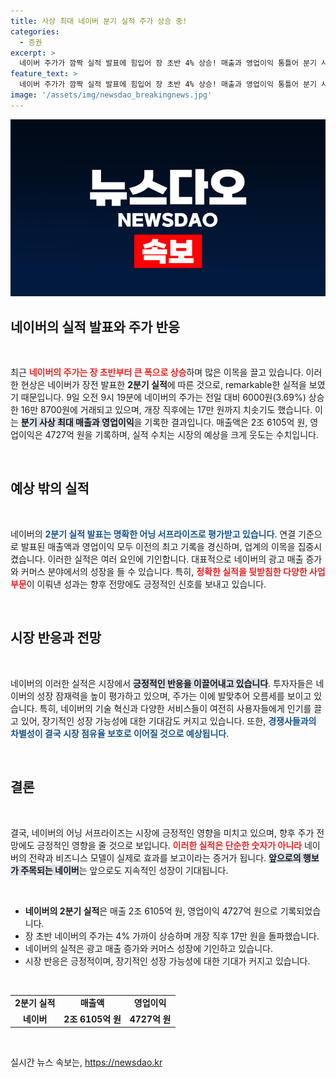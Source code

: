 ```yaml
---
title: 사상 최대 네이버 분기 실적 주가 상승 중!
categories:
  - 증권
excerpt: >
  네이버 주가가 깜짝 실적 발표에 힘입어 장 초반 4% 상승! 매출과 영업이익 통틀어 분기 사상 최대치를 기록하며 투자자들의 이목을 집중시키고 있다. 클릭해 더 자세한 내용을 알아보세요!
feature_text: >
  네이버 주가가 깜짝 실적 발표에 힘입어 장 초반 4% 상승! 매출과 영업이익 통틀어 분기 사상 최대치를 기록하며 투자자들의 이목을 집중시키고 있다. 클릭해 더 자세한 내용을 알아보세요!
image: '/assets/img/newsdao_breakingnews.jpg'
---
```


<p><img src="/assets/img/newsdao_breakingnews.jpg" alt="cryptoinkorea 속보" /></p>

<h2 data-ke-size="size26">네이버의 실적 발표와 주가 반응</h2>

<p data-ke-size="size16">&nbsp;</p>

<p>최근 <b><span style="color: #ee2323;">네이버의 주가는 장 초반부터 큰 폭으로 상승</span></b>하며 많은 이목을 끌고 있습니다. 이러한 현상은 네이버가 장전 발표한 <b>2분기 실적</b>에 따른 것으로, remarkable한 실적을 보였기 때문입니다. 9일 오전 9시 19분에 네이버의 주가는 전일 대비 6000원(3.69%) 상승한 16만 8700원에 거래되고 있으며, 개장 직후에는 17만 원까지 치솟기도 했습니다. 이는 <b><span style="background-color: #21538527;">분기 사상 최대 매출과 영업이익</span></b>을 기록한 결과입니다. 매출액은 2조 6105억 원, 영업이익은 4727억 원을 기록하며, 실적 수치는 시장의 예상을 크게 웃도는 수치입니다.</p>

<p data-ke-size="size16">&nbsp;</p>

<h2>예상 밖의 실적</h2>

<p data-ke-size="size16">&nbsp;</p>

<p>네이버의 <b><span style="color: #1a5490;">2분기 실적 발표는 명확한 어닝 서프라이즈로 평가받고 있습니다</span></b>. 연결 기준으로 발표된 매출액과 영업이익 모두 이전의 최고 기록을 경신하며, 업계의 이목을 집중시켰습니다. 이러한 실적은 여러 요인에 기인합니다. 대표적으로 네이버의 광고 매출 증가와 커머스 분야에서의 성장을 들 수 있습니다. 특히, <b><span style="color: #ee2323;">정확한 실적을 뒷받침한 다양한 사업 부문</span></b>이 이뤄낸 성과는 향후 전망에도 긍정적인 신호를 보내고 있습니다.</p>

<p data-ke-size="size16">&nbsp;</p>

<h2>시장 반응과 전망</h2>

<p data-ke-size="size16">&nbsp;</p>

<p>네이버의 이러한 실적은 시장에서 <b><span style="background-color: #21538527;">긍정적인 반응을 이끌어내고 있습니다</span></b>. 투자자들은 네이버의 성장 잠재력을 높이 평가하고 있으며, 주가는 이에 발맞추어 오름세를 보이고 있습니다. 특히, 네이버의 기술 혁신과 다양한 서비스들이 여전히 사용자들에게 인기를 끌고 있어, 장기적인 성장 가능성에 대한 기대감도 커지고 있습니다. 또한, <b><span style="color: #1a5490;">경쟁사들과의 차별성이 결국 시장 점유율 보호로 이어질 것으로 예상됩니다</span></b>.</p>

<p data-ke-size="size16">&nbsp;</p>

<h2>결론</h2>

<p data-ke-size="size16">&nbsp;</p>

<p>결국, 네이버의 어닝 서프라이즈는 시장에 긍정적인 영향을 미치고 있으며, 향후 주가 전망에도 긍정적인 영향을 줄 것으로 보입니다. <b><span style="color: #ee2323;">이러한 실적은 단순한 숫자가 아니라</span></b> 네이버의 전략과 비즈니스 모델이 실제로 효과를 보고이라는 증거가 됩니다. <b><span style="background-color: #21538527;">앞으로의 행보가 주목되는 네이버</span></b>는 앞으로도 지속적인 성장이 기대됩니다.</p>

<p data-ke-size="size16">&nbsp;</p>

<ul>
  <li><b>네이버의 2분기 실적</b>은 매출 2조 6105억 원, 영업이익 4727억 원으로 기록되었습니다.</li>
  <li>장 초반 네이버의 주가는 4% 가까이 상승하며 개장 직후 17만 원을 돌파했습니다.</li>
  <li>네이버의 실적은 광고 매출 증가와 커머스 성장에 기인하고 있습니다.</li>
  <li>시장 반응은 긍정적이며, 장기적인 성장 가능성에 대한 기대가 커지고 있습니다.</li>
</ul>

<p data-ke-size="size16">&nbsp;</p>

<table>
  <tr>
    <td style="text-align: center; height: 17px;"><b>2분기 실적</b></td>
    <td style="text-align: center; height: 17px;"><b>매출액</b></td>
    <td style="text-align: center; height: 17px;"><b>영업이익</b></td>
  </tr>
  <tr>
    <td style="text-align: center; height: 17px;"><b>네이버</b></td>
    <td style="text-align: center; height: 17px;"><b>2조 6105억 원</b></td>
    <td style="text-align: center; height: 17px;"><b>4727억 원</b></td>
  </tr>
</table>

<p data-ke-size="size16">&nbsp;</p>
실시간 뉴스 속보는, <a href="https://newsdao.kr" rel="dofollow">https://newsdao.kr</a>


